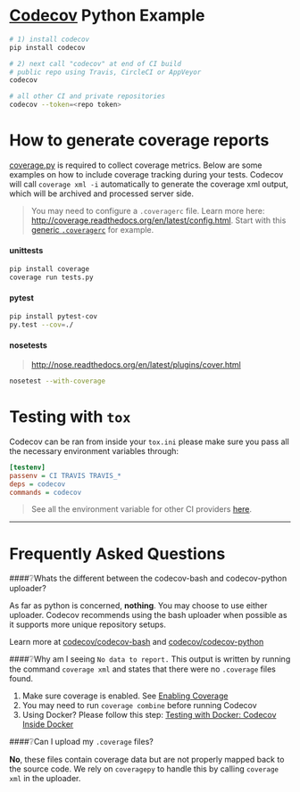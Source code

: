 [Codecov][1] Python Example
===========================

```sh
# 1) install codecov
pip install codecov

# 2) next call "codecov" at end of CI build
# public repo using Travis, CircleCI or AppVeyor
codecov

# all other CI and private repositories
codecov --token=<repo token>
```

# How to generate coverage reports

[coverage.py](https://bitbucket.org/ned/coveragepy) is required to collect coverage metrics. Below are some examples on how to include coverage tracking during your tests. Codecov will call `coverage xml -i` automatically to generate the coverage xml output, which will be archived and processed server side.

> You may need to configure a `.coveragerc` file. Learn more here: http://coverage.readthedocs.org/en/latest/config.html. Start with this [generic `.coveragerc`](https://gist.github.com/codecov-io/bf15bde2c7db1a011b6e) for example.

#### unittests

```sh
pip install coverage
coverage run tests.py
```

#### pytest

```sh
pip install pytest-cov
py.test --cov=./
```

#### nosetests
> http://nose.readthedocs.org/en/latest/plugins/cover.html

```sh
nosetest --with-coverage
```


# Testing with `tox`

Codecov can be ran from inside your `tox.ini` please make sure you pass all the necessary environment variables through:

```ini
[testenv]
passenv = CI TRAVIS TRAVIS_*
deps = codecov
commands = codecov
```
> See all the environment variable for other CI providers [here](https://github.com/codecov/codecov-bash/blob/master/env). 


-------

# Frequently Asked Questions

####❔Whats the different between the codecov-bash and codecov-python uploader?

As far as python is concerned, **nothing**. You may choose to use either uploader. Codecov recommends using the bash uploader when possible as it supports more unique repository setups.

Learn more at [codecov/codecov-bash](https://github.com/codecov/codecov-bash) and [codecov/codecov-python](https://github.com/codecov/codecov-python)


####❔Why am I seeing `No data to report.`
This output is written by running the command `coverage xml` and states that there were no `.coverage` files found.

1. Make sure coverage is enabled. See [Enabling Coverage](#enabling-coverage)
2. You may need to run `coverage combine` before running Codecov
3. Using Docker? Please follow this step: [Testing with Docker: Codecov Inside Docker](https://github.com/codecov/support/wiki/Testing-with-Docker#codecov-inside-docker)

####❔Can I upload my `.coverage` files? 

**No**, these files contain coverage data but are not properly mapped back to the source code. We rely on `coveragepy` to handle this by calling `coverage xml` in the uploader.



[1]: https://codecov.io/
[2]: https://twitter.com/codecov
[3]: mailto:hello@codecov.io
[4]: https://codecov.io/github/codecov/example-python
